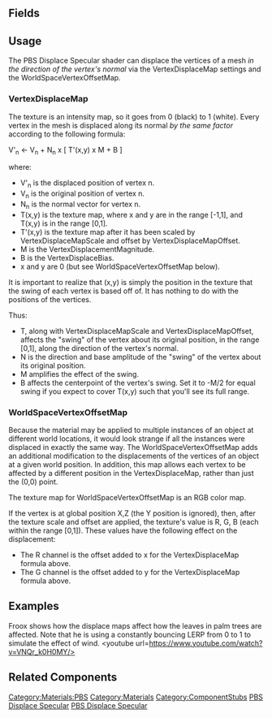 <languages></languages> <translate>

## Fields

## Usage

The PBS Displace Specular shader can displace the vertices of a mesh *in
the direction of the vertex's normal* via the VertexDisplaceMap settings
and the WorldSpaceVertexOffsetMap.

### VertexDisplaceMap

The texture is an intensity map, so it goes from 0 (black) to 1 (white).
Every vertex in the mesh is displaced along its normal *by the same
factor* according to the following formula:

V'<sub>n</sub> ← V<sub>n</sub> + N<sub>n</sub> x \[ T'(x,y) x M + B \]

where:

-   V'<sub>n</sub> is the displaced position of vertex n.
-   V<sub>n</sub> is the original position of vertex n.
-   N<sub>n</sub> is the normal vector for vertex n.
-   T(x,y) is the texture map, where x and y are in the range \[-1,1\],
    and T(x,y) is in the range \[0,1\].
-   T'(x,y) is the texture map after it has been scaled by
    VertexDisplaceMapScale and offset by VertexDisplaceMapOffset.
-   M is the VertexDisplacementMagnitude.
-   B is the VertexDisplaceBias.
-   x and y are 0 (but see WorldSpaceVertexOffsetMap below).

It is important to realize that (x,y) is simply the position in the
texture that the swing of each vertex is based off of. It has nothing to
do with the positions of the vertices.

Thus:

-   T, along with VertexDisplaceMapScale and VertexDisplaceMapOffset,
    affects the "swing" of the vertex about its original position, in
    the range \[0,1\], along the direction of the vertex's normal.
-   N is the direction and base amplitude of the "swing" of the vertex
    about its original position.
-   M amplifies the effect of the swing.
-   B affects the centerpoint of the vertex's swing. Set it to -M/2 for
    equal swing if you expect to cover T(x,y) such that you'll see its
    full range.

### WorldSpaceVertexOffsetMap

Because the material may be applied to multiple instances of an object
at different world locations, it would look strange if all the instances
were displaced in exactly the same way. The WorldSpaceVertexOffsetMap
adds an additional modification to the displacements of the vertices of
an object at a given world position. In addition, this map allows each
vertex to be affected by a different position in the VertexDisplaceMap,
rather than just the (0,0) point.

The texture map for WorldSpaceVertexOffsetMap is an RGB color map.

If the vertex is at global position X,Z (the Y position is ignored),
then, after the texture scale and offset are applied, the texture's
value is R, G, B (each within the range \[0,1\]). These values have the
following effect on the displacement:

-   The R channel is the offset added to x for the VertexDisplaceMap
    formula above.
-   The G channel is the offset added to y for the VertexDisplaceMap
    formula above.

## Examples

Froox shows how the displace maps affect how the leaves in palm trees
are affected. Note that he is using a constantly bouncing LERP from 0 to
1 to simulate the effect of wind.
<youtube url=https://www.youtube.com/watch?v=VNQr_k0H0MY/>

## Related Components

</translate>

[Category:Materials:PBS](Category:Materials:PBS "wikilink")
[Category:Materials](Category:Materials "wikilink")
[Category:ComponentStubs](Category:ComponentStubs "wikilink") [PBS
Displace Specular](Category:Components{{#translation:}} "wikilink") [PBS
Displace
Specular](Category:Components:Assets:Materials:PBS{{#translation:}} "wikilink")